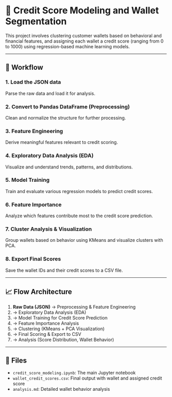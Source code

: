 # 🧠 Credit Score Modeling and Wallet Segmentation

This project involves clustering customer wallets based on behavioral and financial features, and assigning each wallet a credit score (ranging from 0 to 1000) using regression-based machine learning models.

---

## 🚀 Workflow

### 1. Load the JSON data  
Parse the raw data and load it for analysis.

### 2. Convert to Pandas DataFrame (Preprocessing)  
Clean and normalize the structure for further processing.

### 3. Feature Engineering  
Derive meaningful features relevant to credit scoring.

### 4. Exploratory Data Analysis (EDA)  
Visualize and understand trends, patterns, and distributions.

### 5. Model Training  
Train and evaluate various regression models to predict credit scores.

### 6. Feature Importance  
Analyze which features contribute most to the credit score prediction.

### 7. Cluster Analysis & Visualization  
Group wallets based on behavior using KMeans and visualize clusters with PCA.

### 8. Export Final Scores  
Save the wallet IDs and their credit scores to a CSV file.
  
---

## 📈 Flow Architecture

1. **Raw Data (JSON)** → Preprocessing & Feature Engineering  
2. → Exploratory Data Analysis (EDA)  
3. → Model Training for Credit Score Prediction  
4. → Feature Importance Analysis  
5. → Clustering (KMeans + PCA Visualization)  
6. → Final Scoring & Export to CSV  
7. → Analysis (Score Distribution, Wallet Behavior)


---

## 📁 Files

- `credit_score_modeling.ipynb`: The main Jupyter notebook  
- `wallet_credit_scores.csv`: Final output with wallet and assigned credit score  
- `analysis.md`: Detailed wallet behavior analysis  
